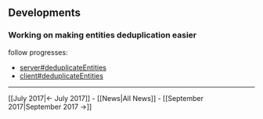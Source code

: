 <!-- LANG:EN, title="August 2017"-->
 
## Developments
### Working on making entities deduplication easier
 follow progresses:
* [server#deduplicateEntities](https://github.com/inventaire/inventaire/tree/deduplicateEntities)
* [client#deduplicateEntities](https://github.com/inventaire/inventaire-client/tree/deduplicateEntities)
 
 
<hr>

[[July 2017|← July 2017]] - [[News|All News]] - [[September 2017|September 2017 →]]
